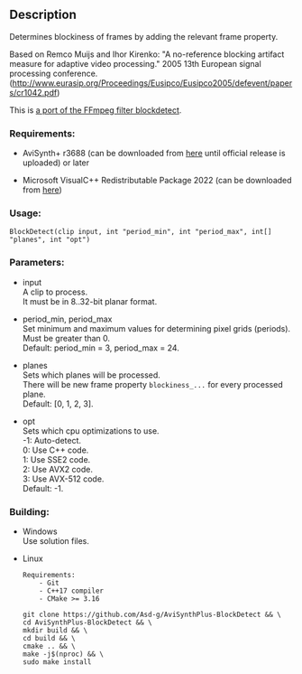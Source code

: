 ## Description

Determines blockiness of frames by adding the relevant frame property.

Based on Remco Muijs and Ihor Kirenko: "A no-reference blocking artifact measure for adaptive video processing." 2005 13th European signal processing conference. (http://www.eurasip.org/Proceedings/Eusipco/Eusipco2005/defevent/papers/cr1042.pdf)

This is [a port of the FFmpeg filter blockdetect](https://ffmpeg.org/ffmpeg-filters.html#blockdetect-1).

### Requirements:

- AviSynth+ r3688 (can be downloaded from [here](https://gitlab.com/uvz/AviSynthPlus-Builds) until official release is uploaded) or later

- Microsoft VisualC++ Redistributable Package 2022 (can be downloaded from [here](https://github.com/abbodi1406/vcredist/releases))

### Usage:

```
BlockDetect(clip input, int "period_min", int "period_max", int[] "planes", int "opt")
```

### Parameters:

- input\
    A clip to process.\
    It must be in 8..32-bit planar format.

- period_min, period_max\
    Set minimum and maximum values for determining pixel grids (periods).\
    Must be greater than  0.\
    Default: period_min = 3, period_max = 24.

- planes\
    Sets which planes will be processed.\
    There will be new frame property `blockiness_...` for every processed plane.\
    Default: [0, 1, 2, 3].

- opt\
    Sets which cpu optimizations to use.\
    -1: Auto-detect.\
    0: Use C++ code.\
    1: Use SSE2 code.\
    2: Use AVX2 code.\
    3: Use AVX-512 code.\
    Default: -1.

### Building:

- Windows\
    Use solution files.

- Linux
    ```
    Requirements:
        - Git
        - C++17 compiler
        - CMake >= 3.16
    ```
    ```
    git clone https://github.com/Asd-g/AviSynthPlus-BlockDetect && \
    cd AviSynthPlus-BlockDetect && \
    mkdir build && \
    cd build && \
    cmake .. && \
    make -j$(nproc) && \
    sudo make install
    ```

